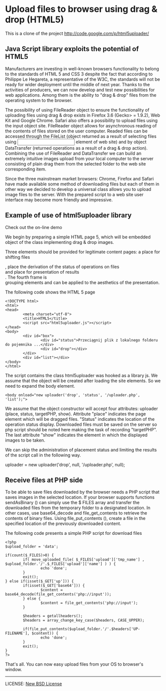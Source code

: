# Upload files to browser using drag & drop (HTML5)

This is a clone of the project http://code.google.com/p/html5uploader/

## Java Script library exploits the potential of HTML5

Manufacturers are investing in well-known browsers functionality to belong to the standards of HTML 5 and CSS 3 despite the fact that according to Philippe Le Hegareta, a representative of the W3C, the standards will not be ready for wider deployment until the middle of next year. Thanks to the activities of producers, we can now develop and test new possibilities for web applications. Among them is the ability to "drag & drop" files from the operating system to the browser.

The possibility of using FileReader object to ensure the functionality of uploading files using drag & drop exists in Firefox 3.6 (Gecko> = 1.9.2), Web Kit and Google Chrome. Safari also offers a possibility to upload files using the input object site. FileReader object allows for asynchronous reading of the contents of files stored on the user computer. Readed files can be accessed through the FileList (object returned as a result of selecting files using <input> element of web site) and by object DataTransfer (returned operations as a result of a drag & drop action). Combining the use of FileReader and DataTransfer we can build an extremely intuitive images upload from your local computer to the server consisting of plain drag them from the selected folder to the web site corresponding item.

Since the three mainstream market browsers: Chrome, Firefox and Safari have made available some method of downloading files but each of them in other way we decided to develop a universal class allows you to upload image files to the server. With the prepared script to a web site user interface may become more friendly and impressive.

## Example of use of html5uploader library

Check out the on-line demo

We begin by preparing a simple HTML page 5, which will be embedded object of the class implementing drag & drop images.

Three elements should be provided for legitimate content pages: a place for shifting files <div id="drop">, place the derivation of the status of operations on files <div id="status"> and place for presentation of results <div id="list"> . The fourth frame is <div id="box"> grouping elements and can be applied to the aesthetics of the presentation.

The following code shows the HTML 5 page

```
<!DOCTYPE html>  
<html>  
<head>  
        <meta charset="utf-8">  
        <title>HTML5</title>  
        <script src="html5uploader.js"></script>  
</head>  
<body>  
        <div id="box">  
                <div id="status">Przeciągnij plik z lokalnego folderu do pojemnika ...</div>  
                <div id="drop"></div>  
        </div>  
        <div id="list"></div>  
</body>  
</html>  
```

The script contains the class html5uploader was hooked as a library js. We assume that the object will be created after loading the site elements. So we need to expand the body element.

```
<body onload="new uploader('drop', 'status', '/uploader.php', 'list');">
```

We assume that the object constructor will accept four attributes: uploader (place, status, targetPHP, show). Attribute "place" indicates the page element which will be dragged files. "Status" indicates the location of the operation status display. Downloaded files must be saved on the server so php script should be noted here making the task of recording "targetPHP". The last attribute "show" indicates the element in which the displayed images to be taken.

We can skip the administration of placement status and limiting the results of the script call in the following way.

uploader = new uploader('drop', null, '/uploader.php', null);

## Receive files at PHP side

To be able to save files downloaded by the browser needs a PHP script that saves images in the selected location. If your browser supports functions sendAsBinary () can simply use the $ FILES array and transfer the downloaded files from the temporary folder to a designated location. In other cases, use base64_decode and file_get_contents to retrieve the contents of binary files. Using file_put_contents (), create a file in the specified location of the previously downloaded content.

The following code presents a simple PHP script for download files

```
<?php
$upload_folder = 'data';

if(count($_FILES)>0) {
        if( move_uploaded_file( $_FILES['upload']['tmp_name'] , $upload_folder.'/'.$_FILES['upload']['name'] ) ) {
                echo 'done';
        }
        exit();
} else if(isset($_GET['up'])) {
        if(isset($_GET['base64'])) {
                $content = base64_decode(file_get_contents('php://input'));
        } else {
                $content = file_get_contents('php://input');
        }

        $headers = getallheaders();
        $headers = array_change_key_case($headers, CASE_UPPER);

        if(file_put_contents($upload_folder.'/'.$headers['UP-FILENAME'], $content)) {
                echo 'done';
        }
        exit();
}
?>
```

That's all. You can now easy upload files from your OS to browser's window. 

---

LICENSE: <a href="http://www.opensource.org/licenses/bsd-license.php">New BSD License</a>
